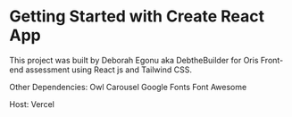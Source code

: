 # Getting Started with Create React App

This project was built by Deborah Egonu aka DebtheBuilder for Oris Front-end assessment using React js and Tailwind CSS.

Other Dependencies:
Owl Carousel
Google Fonts
Font Awesome

Host:
Vercel



